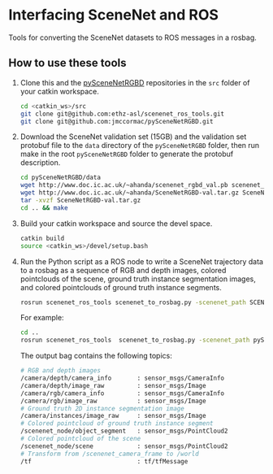# Interfacing SceneNet and ROS
Tools for converting the SceneNet datasets to ROS messages in a rosbag.

## How to use these tools
1. Clone this and the [pySceneNetRGBD](https://github.com/jmccormac/pySceneNetRGBD) repositories in the `src` folder of your catkin workspace.

    ```bash
    cd <catkin_ws>/src
    git clone git@github.com:ethz-asl/scenenet_ros_tools.git
    git clone git@github.com:jmccormac/pySceneNetRGBD.git
    ```

2. Download the SceneNet validation set (15GB) and the validation set protobuf file to the `data` directory of the `pySceneNetRGBD` folder, then run make in the root `pySceneNetRGBD` folder to generate the protobuf description.

    ```bash
    cd pySceneNetRGBD/data
    wget http://www.doc.ic.ac.uk/~ahanda/scenenet_rgbd_val.pb scenenet_rgbd_val.pb
    wget http://www.doc.ic.ac.uk/~ahanda/SceneNetRGBD-val.tar.gz SceneNetRGBD-val.tar.gz
    tar -xvzf SceneNetRGBD-val.tar.gz
    cd .. && make
    ```

3. Build your catkin workspace and source the devel space.

    ```bash
    catkin build
    source <catkin_ws>/devel/setup.bash
    ```

4. Run the Python script as a ROS node to write a SceneNet trajectory data to a rosbag as a sequence of RGB and depth images, colored pointclouds of the scene, ground truth instance segmentation images, and colored pointclouds of ground truth instance segments.

    ```bash
    rosrun scenenet_ros_tools scenenet_to_rosbag.py -scenenet_path SCENENET_PATH -trajectory TRAJECTORY -to_frame TO_FRAME -output_bag OUTPUT_BAG
    ```

    For example:
    ```bash
    cd ..
    rosrun scenenet_ros_tools  scenenet_to_rosbag.py -scenenet_path pySceneNetRGBD/ -trajectory 1 -output_bag scenenet_traj_1.bag
    ```
    The output bag contains the following topics:
    ```bash
    # RGB and depth images
    /camera/depth/camera_info       : sensor_msgs/CameraInfo
    /camera/depth/image_raw         : sensor_msgs/Image        
    /camera/rgb/camera_info         : sensor_msgs/CameraInfo
    /camera/rgb/image_raw           : sensor_msgs/Image
    # Ground truth 2D instance segmentation image
    /camera/instances/image_raw     : sensor_msgs/Image
    # Colored pointcloud of ground truth instance segment         
    /scenenet_node/object_segment   : sensor_msgs/PointCloud2
    # Colored pointcloud of the scene
    /scenenet_node/scene            : sensor_msgs/PointCloud2
    # Transform from /scenenet_camera_frame to /world
    /tf                             : tf/tfMessage
    ```
